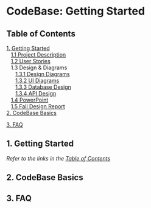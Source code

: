 # CodeBase: Getting Started

## Table of Contents<a name="toc"></a>	

[1. Getting Started](#1)<br>
&nbsp;&nbsp;&nbsp;[1.1 Project Description](https://github.com/Kisunah/senior-design/blob/master/Homework/ProjectDescription.md)<br>
&nbsp;&nbsp;&nbsp;[1.2 User Stories](https://github.com/Kisunah/senior-design/blob/master/Homework/UserStories.md)<br>
&nbsp;&nbsp;&nbsp;1.3 Design & Diagrams<br>
&nbsp;&nbsp;&nbsp;&nbsp;&nbsp;&nbsp;[1.3.1 Design Diagrams](https://github.com/Kisunah/senior-design/blob/master/Homework/Design-Diagrams/Design-Diagrams.md) <br>
&nbsp;&nbsp;&nbsp;&nbsp;&nbsp;&nbsp;[1.3.2 UI Diagrams](https://github.com/Kisunah/senior-design/blob/master/Homework/UI-Diagrams/UI-Diagrams.md) <br>
&nbsp;&nbsp;&nbsp;&nbsp;&nbsp;&nbsp;[1.3.3 Database Design](https://github.com/Kisunah/senior-design/blob/master/Homework/DatabaseDesign.md) <br>
&nbsp;&nbsp;&nbsp;&nbsp;&nbsp;&nbsp;[1.3.4 API Design](https://github.com/Kisunah/senior-design/blob/master/Homework/APIDesign.md) <br>
&nbsp;&nbsp;&nbsp;[1.4 PowerPoint](https://youtu.be/XI5yE5JecKU)<br>
&nbsp;&nbsp;&nbsp;[1.5 Fall Design Report](https://github.com/Kisunah/senior-design/blob/master/README.md)<br>
[2. CodeBase Basics](#2)<br>

[3. FAQ](#3)<br>


## 1. Getting Started <a name="1"></a>
_Refer to the links in the [Table of Contents](#toc)_

## 2. CodeBase Basics <a name="2"></a>


## 3. FAQ <a name="3"></a>